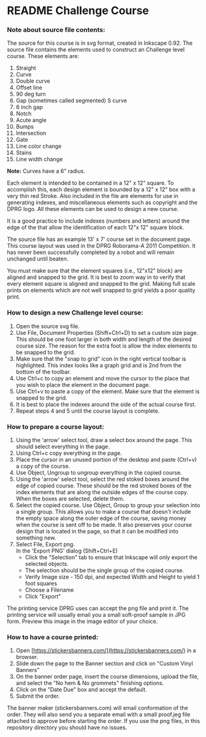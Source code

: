 # README Challenge Course

### Note about source file contents:
The source for this course is in svg format, created in Inkscape 0.92. The source file contains the elements used to construct an Challenge level course. These elements are:  

1. Straight 
2. Curve 
3. Double curve
4. Offset line
5. 90 deg turn
6. Gap (sometimes called segmented) S curve
7. 6 inch gap
8. Notch
9. Acute angle
10. Bumps
11. Intersection
12. Gate
13. Line color change
14. Stains
15. Line width change

**Note:** Curves have a 6" radius.

Each element is intended to be contained in a 12" x 12" square. To accomplish this, each design element is bounded by a 12" x 12" box with a very thin red Stroke. Also included in the file are elements for use in generating indexes, and miscellaneous elements such as copyright and the DPRG logo. All these elements can be used to design a new course. 

It is a good practice to include indexes (numbers and letters) around the edge of the that allow the identification of each 12"x 12" square block. 

The source file has an example 13' x 7' course set in the document page. This course layout was used in the DPRG Roborama-A 2011 Competition. It has never been successfully completed by a robot and will remain unchanged until beaten. 

You must make sure that the element squares (i.e., 12"x12" block) are aligned and snapped to the grid. It is best to zoom way in to verify that every element square is aligned and snapped to the grid. Making full scale prints on elements which are not well snapped to grid yields a poor quality print.

### How to design a new Challenge level course:
1. Open the source svg file.
2. Use File, Document Properties (Shift+Ctrl+D) to set a custom size page. This should be one foot larger in both width and length of the desired course size. The reason for the extra foot is allow the index elements to be snapped to the grid.
3. Make sure that the "snap to grid" icon in the right vertical toolbar is highlighted. This index looks like a graph grid and is 2nd from the bottom of the toolbar.
4. Use Ctrl+c to copy an element and move the cursor to the place that you wish to place the element in the document page.
5. Use Ctrl+v to paste a copy of the element. Make sure that the element is snapped to the grid.
6. It is best to place the indexes around the side of the actual course first.
7. Repeat steps 4 and 5 until the course layout is complete.



### How to prepare a course layout:
1. Using the 'arrow' select tool, draw a select box around the page. This should select everything in the page. 
2. Using Ctrl+c copy everything in the page. 
3. Place the cursor in an unused portion of the desktop and paste (Ctrl+v) a copy of the course.
4. Use Object, Ungroup to ungroup everything in the copied course.
5. Using the 'arrow' select tool, select the red stoked boxes around the edge of copied course. These should be the red stroked boxes of the index elements that are along the outside edges of the course copy. When the boxes are selected, delete them.
6. Select the copied course. Use Object, Group to group your selection into a single group. This allows you to make a course that doesn't include the empty space along the outer edge of the course, saving money when the course is sent off to be made. It also preserves your course design that is located in the page, so that it can be modified into something new.
7. Select File, Export png.   
   In the 'Export PNG' dialog (Shift+Ctrl+E)
	- Click the "Selection" tab to ensure that Inkscape will only export the selected objects.  
	- The selection should be the single group of the copied course.
	- Verify Image size - 150 dpi, and expected Width and Height to yield 1 foot squares
	- Choose a Filename
	- Click "Export"

The printing service DPRG uses can accept the png file and print it. The printing service will usually email you a small soft-proof sample in JPG form. Preview this image in the image editor of your choice.

### How to have a course printed:
1. Open [https://stickersbanners.com/](https://stickersbanners.com/) in a browser. 
2. Slide down the page to the Banner section and click on "Custom Vinyl Banners"
3. On the banner order page, insert the course dimensions, upload the file, and select the "No hem  & No grommets" finishing options.
4. Click on the "Date Due" box and accept the default.
5. Submit the order.

The banner maker (stickersbanners.com) will email conformation of the order. They will also send you a separate email with a small proof.jeg file attached to approve before starting the order. If you use the png files, in this repository directory you should have no issues. 
